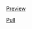 [Preview](https://olegobiukh.github.io/react-dropdown/)

[Pull](https://github.com/olegobiukh/react-dropdown/pull/1)
